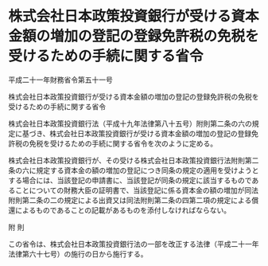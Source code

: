 # 株式会社日本政策投資銀行が受ける資本金額の増加の登記の登録免許税の免税を受けるための手続に関する省令

平成二十一年財務省令第五十一号

株式会社日本政策投資銀行が受ける資本金額の増加の登記の登録免許税の免税を受けるための手続に関する省令

株式会社日本政策投資銀行法（平成十九年法律第八十五号）附則第二条の六の規定に基づき、株式会社日本政策投資銀行が受ける資本金額の増加の登記の登録免許税の免税を受けるための手続に関する省令を次のように定める。

株式会社日本政策投資銀行が、その受ける株式会社日本政策投資銀行法附則第二条の六に規定する資本金の額の増加の登記につき同条の規定の適用を受けようとする場合には、当該登記の申請書に、当該登記が同条の規定に該当するものであることについての財務大臣の証明書で、当該登記に係る資本金の額の増加が同法附則第二条の二の規定による出資又は同法附則第二条の四第二項の規定による償還によるものであることの記載があるものを添付しなければならない。

附 則

この省令は、株式会社日本政策投資銀行法の一部を改正する法律（平成二十一年法律第六十七号）の施行の日から施行する。
